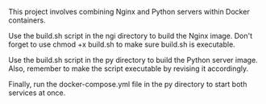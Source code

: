 This project involves combining Nginx and Python servers within Docker containers.

Use the build.sh script in the ngi directory to build the Nginx image. Don't forget to use chmod +x build.sh to make sure build.sh is executable.

Use the build.sh script in the py directory to build the Python server image. Also, remember to make the script executable by revising it accordingly.

Finally, run the docker-compose.yml file in the py directory to start both services at once.
